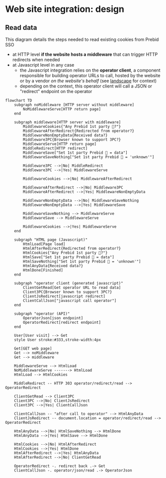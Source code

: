 # Web site integration: design

## Read data

This diagram details the steps needed to read existing cookies from Prebid SSO
- at HTTP level **if the website hosts a middleware** that can trigger HTTP redirects when needed
- at Javascript level in any case
  - the Javascript integration relies on the **operator client**, a component responsible for building operator URLs to call,
  hosted by the website or by a vendor _on the website's behalf_
  (see [landscape](./landscape.md) for context)
  - depending on the context, this operator client will call a JSON or "redirect" endpoint on the operator

```mermaid
flowchart TD
    subgraph noMiddleware [HTTP server without middleware]
        NoMiddlewareServe[HTTP return page]
    end
    
    subgraph middleware[HTTP server with middleware]
        MiddlewareCookies{"Any Prebid 1st party 🍪?"}
        MiddlewareAfterRedirect{Redirected from operator?}
        MiddlewareNonEmptyData{Received data?}
        Middleware3PC{Browser known to support 3PC?}
        MiddlewareServe[HTTP return page]
        MiddleRedirect[HTTP redirect]
        MiddlewareSave["Set 1st party Prebid 🍪 = data"]
        MiddlewareSaveNothing["Set 1st party Prebid 🍪 = 'unknown'"]
        
        Middleware3PC -->|No| MiddleRedirect
        Middleware3PC -->|Yes| MiddlewareServe
        
        MiddlewareCookies -->|No| MiddlewareAfterRedirect
        
        MiddlewareAfterRedirect -->|No| Middleware3PC
        MiddlewareAfterRedirect -->|Yes| MiddlewareNonEmptyData
        
        MiddlewareNonEmptyData -->|No| MiddlewareSaveNothing
        MiddlewareNonEmptyData -->|Yes| MiddlewareSave
        
        MiddlewareSaveNothing --> MiddlewareServe
        MiddlewareSave --> MiddlewareServe
        
        MiddlewareCookies -->|Yes| MiddlewareServe
    end

    subgraph "HTML page (Javascript)"
        HtmlLoad[Page load]
        HtmlAfterRedirect{Redirected from operator?}
        HtmlCookies{"Any Prebid 1st party 🍪?"}
        HtmlSave["Set 1st party Prebid 🍪 = data"]
        HtmlSaveNothing["Set 1st party Prebid 🍪 = 'unknown'"]
        HtmlAnyData{Received data?}
        HtmlDone[Finished]
    end
    
    subgraph "operator client (generated javascript)"
        ClientGetRead[Get operator URL to read data]
        Client3PC{Browser known to support 3PC?}
        ClientJsRedirect[javascript redirect]
        ClientCallJson["javascript call operator"]
    end

    subgraph "operator (API)"
        OperatorJson[json endpoint]
        OperatorRedirect[redirect endpoint]
    end
    
    User[User visit] --> Get
    style User stroke:#333,stroke-width:4px
    
    Get[GET web page]
    Get --> noMiddleware
    Get --> middleware
    
    MiddlewareServe --> HtmlLoad
    NoMiddlewareServe -------> HtmlLoad
    HtmlLoad --> HtmlCookies
    
    MiddleRedirect -- HTTP 303 operator/redirect/read --> OperatorRedirect
    
    ClientGetRead --> Client3PC
    Client3PC -->|No| ClientJsRedirect
    Client3PC -->|Yes| ClientCallJson
    
    ClientCallJson -- "after call to operator" --> HtmlAnyData
    ClientJsRedirect -- document.location = operator/redirect/read --> OperatorRedirect
    
    HtmlAnyData -->|No| HtmlSaveNothing --> HtmlDone  
    HtmlAnyData -->|Yes| HtmlSave --> HtmlDone
    
    HtmlCookies -->|No| HtmlAfterRedirect
    HtmlCookies -->|Yes| HtmlDone
    HtmlAfterRedirect -->|Yes| HtmlAnyData
    HtmlAfterRedirect -->|No| ClientGetRead
    
    OperatorRedirect -. redirect back .-> Get
    ClientCallJson -. operator/json/read .-> OperatorJson
        
```
